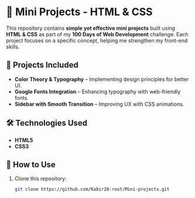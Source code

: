 # 🚀 Mini Projects - HTML & CSS  

This repository contains **simple yet effective mini projects** built using **HTML & CSS** as part of my **100 Days of Web Development** challenge. Each project focuses on a specific concept, helping me strengthen my front-end skills.  

## 📌 Projects Included  
- **Color Theory & Typography** – Implementing design principles for better UI.  
- **Google Fonts Integration** – Enhancing typography with web-friendly fonts.  
- **Sidebar with Smooth Transition** – Improving UX with CSS animations.  

## 🛠️ Technologies Used  
- **HTML5**  
- **CSS3**  

## 🚀 How to Use  
1. Clone this repository:  
   ```bash
   git clone https://github.com/Kabir28-root/Mini-projects.git
